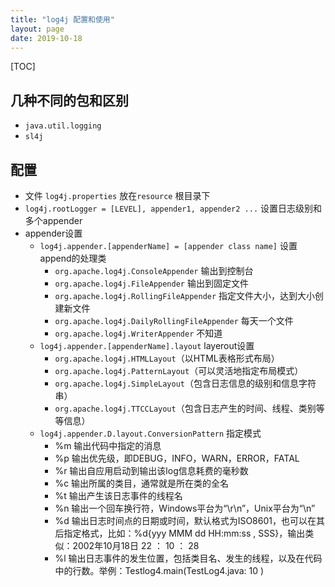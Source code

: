 ```yaml
---
title: "log4j 配置和使用"
layout: page
date: 2019-10-18
---
```

[TOC]


## 几种不同的包和区别
- `java.util.logging`
- `sl4j`


## 配置
- 文件 `log4j.properties` 放在`resource` 根目录下
- `log4j.rootLogger = [LEVEL], appender1, appender2 ...` 设置日志级别和多个appender
- appender设置
    - `log4j.appender.[appenderName] = [appender class name]`  设置append的处理类
        - `org.apache.log4j.ConsoleAppender` 输出到控制台
        - `org.apache.log4j.FileAppender` 输出到固定文件
        - `org.apache.log4j.RollingFileAppender` 指定文件大小，达到大小创建新文件
        - `org.apache.log4j.DailyRollingFileAppender` 每天一个文件
        - `org.apache.log4j.WriterAppender` 不知道
    - `log4j.appender.[appenderName].layout` layerout设置
        - `org.apache.log4j.HTMLLayout`（以HTML表格形式布局）  
        - `org.apache.log4j.PatternLayout`（可以灵活地指定布局模式）
        - `org.apache.log4j.SimpleLayout`（包含日志信息的级别和信息字符串）
        - `org.apache.log4j.TTCCLayout`（包含日志产生的时间、线程、类别等等信息）
    - `log4j.appender.D.layout.ConversionPattern` 指定模式
        - %m   输出代码中指定的消息
        - %p   输出优先级，即DEBUG，INFO，WARN，ERROR，FATAL 
        - %r   输出自应用启动到输出该log信息耗费的毫秒数
        - %c   输出所属的类目，通常就是所在类的全名 
        - %t   输出产生该日志事件的线程名 
        - %n   输出一个回车换行符，Windows平台为“\r\n”，Unix平台为“\n” 
        - %d   输出日志时间点的日期或时间，默认格式为ISO8601，也可以在其后指定格式，比如：%d{yyy MMM dd HH:mm:ss , SSS}，输出类似：2002年10月18日  22 ： 10 ： 28
        - %l   输出日志事件的发生位置，包括类目名、发生的线程，以及在代码中的行数。举例：Testlog4.main(TestLog4.java: 10 ) 
        
        